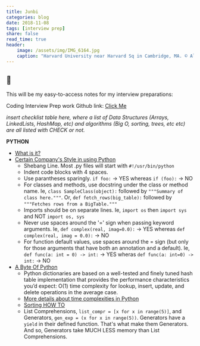 ```yaml
---
title: Junbi
categories: blog
date: 2018-11-08
tags: [interview prep]
share: false
read_time: true
header:
    image: /assets/img/IMG_6164.jpg
    caption: "Harvard University near Harvard Sq in Cambridge, MA. © Alex Shoop"
---
```

## :snake:

This will be my easy-to-access notes for my interview preparations:

Coding Interview Prep work Github link: [Click Me](https://github.com/akshoop/CodeInterviewPrepRelated)

*insert checklist table here, where a list of Data Structures (Arrays, LinkedLists, HashMap, etc) and algorithms (Big O, sorting, trees, etc etc) are all listed with CHECK or not.*

**PYTHON**
- [What is it?](https://www.python.org/doc/essays/blurb/)
- [Certain Company's Style in using Python](https://github.com/google/styleguide/blob/gh-pages/pyguide.md)
    - Shebang Line. Most .py files will start with `#!/usr/bin/python`
    - Indent code blocks with 4 spaces.
    - Use parantheses sparingly. `if foo:` -> YES whereas `if (foo):` -> NO
    - For classes and methods, use docstring under the class or method name. Ie, `class SampleClass(object):` followed by `"""Summary of class here."""`. Or, `def fetch_rows(big_table):` followed by `"""Fetches rows from a BigTable."""`
    - Imports should be on separate lines. Ie, `import os` then `import sys` and NOT `import os, sys`
    - Never use spaces around the '=' sign when passing keyword arguments. Ie, `def complex(real, imag=0.0):` -> YES whereas `def complex(real, imag = 0.0):` -> NO
    - For function default values, use spaces around the = sign (but only for those arguments that have both an annotation and a default). Ie, `def func(a: int = 0) -> int:` -> YES wheras `def func(a: int=0) -> int:` -> NO
- [A Byte Of Python](https://python.swaroopch.com/)
    -  Python dictionaries are based on a well-tested and finely tuned hash table implementation that provides the performance characteristics you’d expect: O(1) time complexity for lookup, insert, update, and delete operations in the average case.
    - [More details about time complexities in Python](https://www.ics.uci.edu/~pattis/ICS-33/lectures/complexitypython.txt)
    - [Sorting HOW TO](https://docs.python.org/3/howto/sorting.html)
    - List Comprehensions, `list_compr = [x for x in range(5)]`, and Generators, `gen_exp = (x for x in range(5))`. Generators have a `yield` in their defined function. That's what make them Generators. And so, Generators take MUCH LESS memory than List Comprehensions.

    